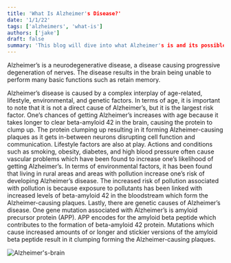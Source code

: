 ```yaml
---
title: 'What Is Alzheimer's Disease?'
date: '1/1/22'
tags: ['alzheimers', 'what-is']
authors: ['jake']
draft: false
summary: 'This blog will dive into what Alzheimer's is and its possible/probable causes.'
---
```

Alzheimer’s is a neurodegenerative disease, a disease causing progressive degeneration of nerves. The disease results in the brain being unable to perform many basic functions such as retain memory.

Alzheimer’s disease is caused by a complex interplay of age-related, lifestyle, environmental, and genetic factors. In terms of age, it is important to note that it is not a direct cause of Alzheimer’s, but it is the largest risk factor. One’s chances of getting Alzheimer’s increases with age because it takes longer to clear beta-amyloid 42 in the brain, causing the protein to clump up. The protein clumping up resulting in it forming Alzheimer-causing plaques as it gets in-between neurons disrupting cell function and communication. 
Lifestyle factors are also at play. Actions and conditions such as smoking, obesity, diabetes, and high blood pressure often cause vascular problems which have been found to increase one’s likelihood of getting Alzheimer’s. 
In terms of environmental factors, it has been found that living in rural areas and areas with pollution increase one’s risk of developing Alzheimer’s disease. The increased risk of pollution associated with pollution is because exposure to pollutants has been linked with increased levels of beta-amyloid 42 in the bloodstream which form the Alzheimer-causing plaques. 
Lastly, there are genetic causes of Alzheimer’s disease. One gene mutation associated with Alzheimer’s is amyloid precursor protein (APP). APP encodes for the amyloid beta peptide which contributes to the formation of beta-amyloid 42 protein. Mutations which cause increased amounts of or longer and stickier versions of the amyloid beta peptide result in it clumping forming the Alzheimer-causing plaques.

![Alzheimer's-brain](https://healthjade.com/wp-content/uploads/2017/08/ALZHEIMERS_DISEASE.jpg)
